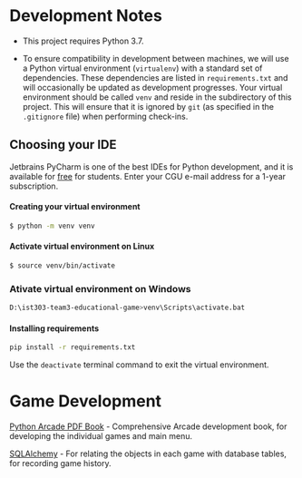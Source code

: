 # Development Notes

- This project requires Python 3.7. 

- To ensure compatibility in development between machines, we will use a Python virtual environment (`virtualenv`) with 
a standard set of dependencies. These dependencies are listed in `requirements.txt` and will occasionally be updated as 
development progresses. Your virtual environment should be called `venv` and reside in the subdirectory of this project. 
This will ensure that it is ignored by `git` (as specified in the `.gitignore` file) when performing check-ins.

## Choosing your IDE

Jetbrains PyCharm is one of the best IDEs for Python development, and it is available for 
[free](https://www.jetbrains.com/student/) for students. Enter your CGU e-mail address for a 1-year subscription.

#### Creating your virtual environment

```bash
$ python -m venv venv
```

#### Activate virtual environment on Linux
```bash
$ source venv/bin/activate
```

### Ativate virtual environment on Windows
```bash
D:\ist303-team3-educational-game>venv\Scripts\activate.bat
```

#### Installing requirements
```bash
pip install -r requirements.txt
```

Use the `deactivate` terminal command to exit the virtual environment.

# Game Development

[Python Arcade PDF Book](https://media.readthedocs.org/pdf/arcade-book/latest/arcade-book.pdf) - Comprehensive Arcade development book, for developing the individual games and main menu.

[SQLAlchemy](https://docs.sqlalchemy.org/en/latest/orm/tutorial.html) - For relating the objects in each game with 
database tables, for recording game history.
